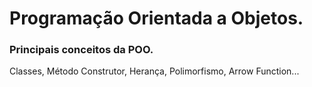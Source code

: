 # Programação Orientada a Objetos.

### Principais conceitos da POO.

Classes, Método Construtor, Herança, Polimorfismo, Arrow Function...
